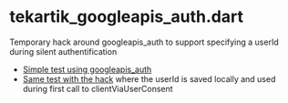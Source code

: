 tekartik_googleapis_auth.dart
=============================

Temporary hack around googleapis_auth to support specifying a userId during silent authentification

* [Simple test using googleapis_auth](http://gstest.tekartik.com/googleapis_auth_test)
* [Same test with the hack](http://gstest.tekartik.com/googleapis_auth_test) where the userId is saved locally and used during first call to clientViaUserConsent
